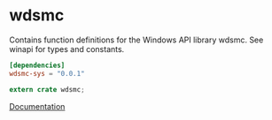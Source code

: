 # wdsmc #
Contains function definitions for the Windows API library wdsmc. See winapi for types and constants.

```toml
[dependencies]
wdsmc-sys = "0.0.1"
```

```rust
extern crate wdsmc;
```

[Documentation](https://retep998.github.io/doc/winapi/wdsmc/)
